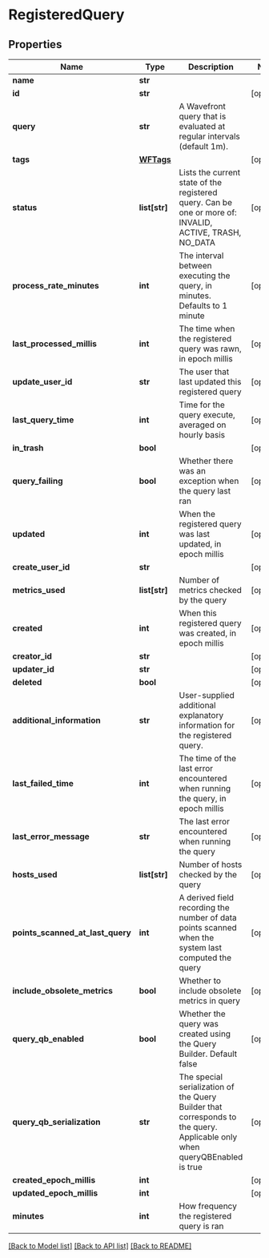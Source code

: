 # RegisteredQuery

## Properties
Name | Type | Description | Notes
------------ | ------------- | ------------- | -------------
**name** | **str** |  | 
**id** | **str** |  | [optional] 
**query** | **str** | A Wavefront query that is evaluated at regular intervals (default 1m). | 
**tags** | [**WFTags**](WFTags.md) |  | [optional] 
**status** | **list[str]** | Lists the current state of the registered query. Can be one or more of: INVALID, ACTIVE, TRASH, NO_DATA | [optional] 
**process_rate_minutes** | **int** | The interval between executing the query, in minutes.  Defaults to 1 minute | [optional] 
**last_processed_millis** | **int** | The time when the registered query was rawn, in epoch millis | [optional] 
**update_user_id** | **str** | The user that last updated this registered query | [optional] 
**last_query_time** | **int** | Time for the query execute, averaged on hourly basis | [optional] 
**in_trash** | **bool** |  | [optional] 
**query_failing** | **bool** | Whether there was an exception when the query last ran | [optional] 
**updated** | **int** | When the registered query was last updated, in epoch millis | [optional] 
**create_user_id** | **str** |  | [optional] 
**metrics_used** | **list[str]** | Number of metrics checked by the query | [optional] 
**created** | **int** | When this registered query was created, in epoch millis | [optional] 
**creator_id** | **str** |  | [optional] 
**updater_id** | **str** |  | [optional] 
**deleted** | **bool** |  | [optional] 
**additional_information** | **str** | User-supplied additional explanatory information for the registered query. | [optional] 
**last_failed_time** | **int** | The time of the last error encountered when running the query, in epoch millis | [optional] 
**last_error_message** | **str** | The last error encountered when running the query | [optional] 
**hosts_used** | **list[str]** | Number of hosts checked by the query | [optional] 
**points_scanned_at_last_query** | **int** | A derived field recording the number of data points scanned when the system last computed the query | [optional] 
**include_obsolete_metrics** | **bool** | Whether to include obsolete metrics in query | [optional] 
**query_qb_enabled** | **bool** | Whether the  query was created using the Query Builder. Default false | [optional] 
**query_qb_serialization** | **str** | The special serialization of the Query Builder that corresponds to the query.  Applicable only when queryQBEnabled is true | [optional] 
**created_epoch_millis** | **int** |  | [optional] 
**updated_epoch_millis** | **int** |  | [optional] 
**minutes** | **int** | How frequency the registered query is ran | 

[[Back to Model list]](../README.md#documentation-for-models) [[Back to API list]](../README.md#documentation-for-api-endpoints) [[Back to README]](../README.md)


